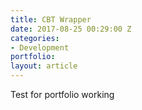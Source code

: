 ```yaml
---
title: CBT Wrapper
date: 2017-08-25 00:29:00 Z
categories:
- Development
portfolio: 
layout: article
---
```


Test for portfolio working
